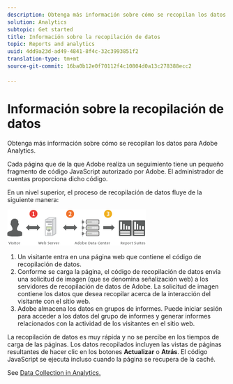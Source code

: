 ```yaml
---
description: Obtenga más información sobre cómo se recopilan los datos para Adobe Analytics.
solution: Analytics
subtopic: Get started
title: Información sobre la recopilación de datos
topic: Reports and analytics
uuid: 4dd9a23d-ad49-4841-8f4c-32c3993851f2
translation-type: tm+mt
source-git-commit: 16ba0b12e0f70112f4c10804d0a13c278388ecc2

---
```



# Información sobre la recopilación de datos

Obtenga más información sobre cómo se recopilan los datos para Adobe Analytics.

Cada página que de la que Adobe realiza un seguimiento tiene un pequeño fragmento de código JavaScript autorizado por Adobe. El administrador de cuentas proporciona dicho código.

En un nivel superior, el proceso de recopilación de datos fluye de la siguiente manera:

![](assets/data_collection.png)

1. Un visitante entra en una página web que contiene el código de recopilación de datos.
1. Conforme se carga la página, el código de recopilación de datos envía una solicitud de imagen (que se denomina señalización web) a los servidores de recopilación de datos de Adobe. La solicitud de imagen contiene los datos que desea recopilar acerca de la interacción del visitante con el sitio web.
1. Adobe almacena los datos en grupos de informes. Puede iniciar sesión para acceder a los datos del grupo de informes y generar informes relacionados con la actividad de los visitantes en el sitio web.

La recopilación de datos es muy rápida y no se percibe en los tiempos de carga de las páginas. Los datos recopilados incluyen las vistas de páginas resultantes de hacer clic en los botones **Actualizar** o **Atrás**. El código JavaScript se ejecuta incluso cuando la página se recupera de la caché.

See [Data Collection in Analytics.](/help/import/home.md)
